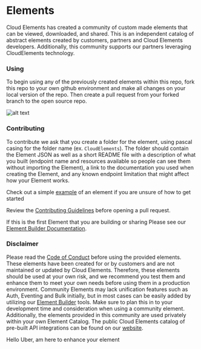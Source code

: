 # Elements
Cloud Elements has created a community of custom made elements that can be viewed, downloaded, and shared. This is an independent catalog of abstract elements created by customers, partners and Cloud Elements developers. Additionally, this community supports our partners leveraging CloudElements technology.

### Using
To begin using any of the previously created elements within this repo, fork this repo to your own github environment and make all changes on your local version of the repo. Then create a pull request from your forked branch to the open source repo.

![alt text](https://github.com/peytonsteiner97/elements/blob/master/Screenshot.png)

### Contributing
To contribute we ask that you create a folder for the element, using pascal casing for the folder name (ex. `CloudElements`). The folder should contain the Element JSON as well as a short README file with a description of what you built (endpoint name and resources available so people can see them without importing the Element), a link to the documentation you used when creating the Element, and any known endpoint limitation that might affect how your Element works.

Check out a simple [example](https://github.com/CloudElementsOpenLabs/examples/tree/master/elements) of an element if you are unsure of how to get started

Review the [Contributing Guidelines](https://github.com/CloudElementsOpenLabs/elements/blob/master/CONTRIBUTING.md) before opening a pull request. 

If this is the first Element that you are building or sharing Please see our [Element Builder Documentation](https://docs.cloud-elements.com/home/element-builder-overview).

### Disclaimer
Please read the [Code of Conduct](https://github.com/CloudElementsOpenLabs/elements/blob/master/CONTRIBUTING.md) before using the provided elements.
These elements have been created for or by customers and are not maintained or updated by Cloud Elements. Therefore, these elements should be used at your own risk, and we recommend you test them and enhance them to meet your own needs before using them in a production environment. Community Elements may lack unification features such as Auth, Eventing and Bulk initially, but in most cases can be easily added by utilizing our [Element Builder](https://cloud-elements.com/element-builder/) tools. Make sure to plan this in to your development time and consideration when using a community element. Additionally, the elements provided in this community are used privately within your own Element Catalog.  The public Cloud Elements catalog of pre-built API integrations can be found on our [website](https://cloud-elements.com/elements-catalog/).

Hello Uber, am here to enhance your element